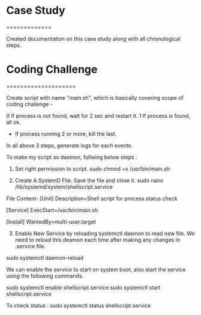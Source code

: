 # Case Study
=============

Created documentation on this case study along with all chronological steps.


# Coding Challenge
====================

Create script with name "main.sh", which is basically covering scope of coding challenge -

0 If process is not found, wait for 2 sec and restart it.
1 If process is found, all ok.
* If process running 2 or more, kill the last.

In all above 3 steps, generate logs for each events.

To make my script as daemon, follwing below steps :
1) Set right permission to script.
sudo chmod +x /usr/bin/main.sh

2) Create A SystemD File. Save the file and close it.
sudo nano /lib/systemd/system/shellscript.service 

File Content-
[Unit]
Description=Shell script for process status check

[Service]
ExecStart=/usr/bin/main.sh

[Install]
WantedBy=multi-user.target

3) Enable New Service by reloading systemctl daemon to read new file. We need to reload this deamon each time after making any changes in  .service file.

sudo systemctl daemon-reload 

We can enable the service to start on system boot, also start the service using the following commands.

sudo systemctl enable shellscript.service 
sudo systemctl start shellscript.service

To check status :
sudo systemctl status shellscript.service 
 


 
